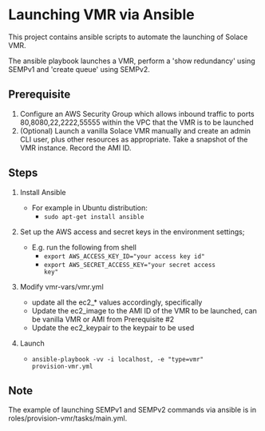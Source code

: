 # Launching VMR via Ansible

This project contains ansible scripts to automate the launching of Solace VMR.

The ansible playbook launches a VMR, perform a 'show redundancy' using SEMPv1 and 'create queue' using SEMPv2.

## Prerequisite
1. Configure an AWS Security Group which allows inbound traffic to ports 80,8080,22,2222,55555 within the VPC that the VMR is to be launched
2. (Optional) Launch a vanilla Solace VMR manually and create an admin CLI user, plus other resources as appropriate. Take a snapshot of the VMR instance. Record the AMI ID.

## Steps
1. Install Ansible
    - For example in Ubuntu distribution:
        - <code>sudo apt-get install ansible</code>
2. Set up the AWS access and secret keys in the environment settings; 
    - E.g. run the following from shell
        - <code>export AWS_ACCESS_KEY_ID="your access key id"</code>
        - <code>export AWS_SECRET_ACCESS_KEY="your secret access key"</code>
    
3. Modify vmr-vars/vmr.yml
    - update all the ec2_* values accordingly, specifically
    - Update the ec2_image to the AMI ID of the VMR to be launched, can be vanilla VMR or AMI from Prerequisite #2
    - Update the ec2_keypair to the keypair to be used
4. Launch
    - <code>ansible-playbook -vv -i localhost, -e "type=vmr" provision-vmr.yml</code>

## Note
The example of launching SEMPv1 and SEMPv2 commands via ansible is in roles/provision-vmr/tasks/main.yml.
